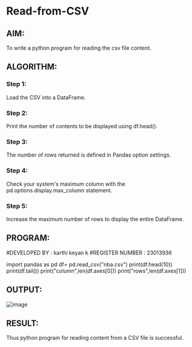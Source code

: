 # Read-from-CSV

## AIM:
To write a python program for reading the csv file content.

## ALGORITHM:
### Step 1:
Load the CSV into a DataFrame.
### Step 2:
Print the number of contents to be displayed using df.head().
### Step 3:
The number of rows returned is defined in Pandas option settings.
### Step 4:
Check your system's maximum column with the pd.options.display.max_column statement.
### Step 5:
Increase the maximum number of rows to display the entire DataFrame.

## PROGRAM:
#DEVELOPED BY : karthi keyan k
#REGISTER NUMBER : 23013936

import pandas as pd
df= pd.read_csv("nba.csv")
print(df.head(10))
print(df.tail())
print("column",len(df.axes[0]))
print("rows",len(df.axes[1]))

## OUTPUT:
![image](https://github.com/Karthi051/Read-from-CSV/assets/148327224/485f2715-99f4-4510-b277-ac7ed5ecf91b)


## RESULT:

Thus python program for reading content from a CSV file is successful.

